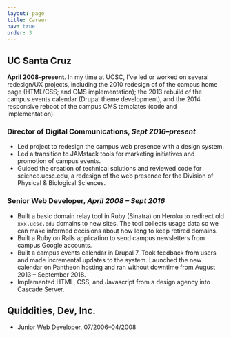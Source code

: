 ```yaml
---
layout: page
title: Career
nav: true
order: 3
---
```


## UC Santa Cruz

**April 2008–present**. In my time at UCSC, I've led or worked on several redesign/UX projects, including the 2010 redesign of of the campus home page (HTML/CSS; and CMS implementation); the 2013 rebuild of the campus events calendar (Drupal theme development), and the 2014 responsive reboot of the campus CMS templates (code and implementation).

### Director of Digital Communications, _Sept 2016–present_

- Led project to redesign the campus web presence with a design system. 
- Led a transition to JAMstack tools for marketing initiatives and promotion of campus events. 
- Guided the creation of technical solutions and reviewed code for science.ucsc.edu, a redesign of the web presence for the Division of Physical & Biological Sciences.

### Senior Web Developer, _April 2008 – Sept 2016_

- Built a basic domain relay tool in Ruby (Sinatra) on Heroku to redirect old `xxx.ucsc.edu` domains to new sites. The tool collects usage data so we can make informed decisions about how long to keep retired domains.
- Built a Ruby on Rails application to send campus newsletters from campus Google accounts. 
- Built a campus events calendar in Drupal 7. Took feedback from users and made incremental updates to the system. Launched the new calendar on Pantheon hosting and ran without downtime from August 2013 – September 2018.
- Implemented HTML, CSS, and Javascript from a design agency into Cascade Server.

## Quiddities, Dev, Inc.

- Junior Web Developer, 07/2006–04/2008

